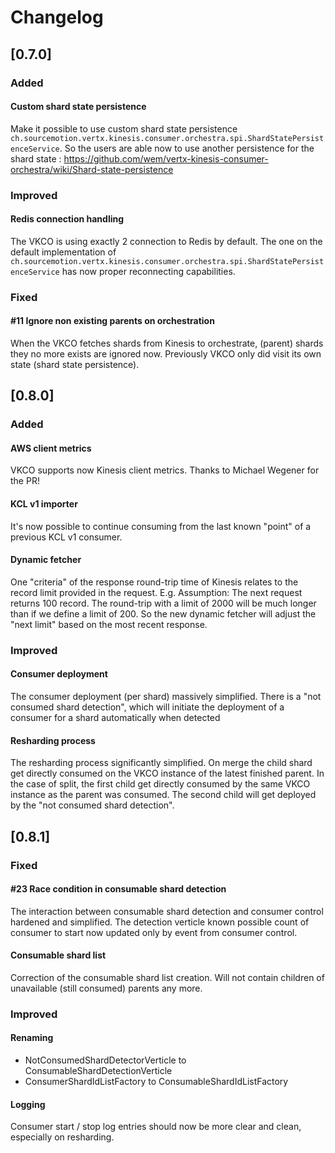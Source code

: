 # Changelog

## [0.7.0]
### Added
#### Custom shard state persistence
Make it possible to use custom shard state persistence `ch.sourcemotion.vertx.kinesis.consumer.orchestra.spi.ShardStatePersistenceService`. So the users are able now to use another persistence
for the shard state : https://github.com/wem/vertx-kinesis-consumer-orchestra/wiki/Shard-state-persistence

### Improved
#### Redis connection handling
The VKCO is using exactly 2 connection to Redis by default. The one on the default implementation of `ch.sourcemotion.vertx.kinesis.consumer.orchestra.spi.ShardStatePersistenceService`
has now proper reconnecting capabilities.
 
### Fixed
#### #11 Ignore non existing parents on orchestration
When the VKCO fetches shards from Kinesis to orchestrate, (parent) shards they no more exists are ignored now. Previously VKCO
only did visit its own state (shard state persistence).

## [0.8.0]
### Added
#### AWS client metrics
VKCO supports now Kinesis client metrics. Thanks to Michael Wegener for the PR!

#### KCL v1 importer
It's now possible to continue consuming from the last known "point" of a previous KCL v1 consumer.

#### Dynamic fetcher
One "criteria" of the response round-trip time of Kinesis relates to the record limit provided in the request.
E.g. Assumption: The next request returns 100 record. The round-trip with a limit of 2000 will be much longer than if we
define a limit of 200. So the new dynamic fetcher will adjust the "next limit" based on the most recent response.

### Improved
#### Consumer deployment
The consumer deployment (per shard) massively simplified. There is a "not consumed shard detection", which will initiate the deployment of a consumer for a shard automatically when detected

#### Resharding process
The resharding process significantly simplified. On merge the child shard get directly consumed on the VKCO instance of the latest finished parent. 
In the case of split, the first child get directly consumed by the same VKCO instance as the parent was consumed. 
The second child will get deployed by the "not consumed shard detection".

## [0.8.1]
### Fixed
#### #23 Race condition in consumable shard detection
The interaction between consumable shard detection and consumer control hardened and simplified. 
The detection verticle known possible count of consumer to start now updated only by event from consumer control.

#### Consumable shard list
Correction of the consumable shard list creation. Will not contain children of unavailable (still consumed) parents any more.

### Improved
#### Renaming
- NotConsumedShardDetectorVerticle to ConsumableShardDetectionVerticle
- ConsumerShardIdListFactory to ConsumableShardIdListFactory

#### Logging
Consumer start / stop log entries should now be more clear and clean, especially on resharding.